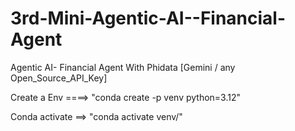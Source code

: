 # 3rd-Mini-Agentic-AI--Financial-Agent
Agentic AI- Financial Agent With Phidata [Gemini / any Open_Source_API_Key]

Create a Env ====> "conda create -p venv python=3.12"

Conda activate ==> "conda activate venv/"
